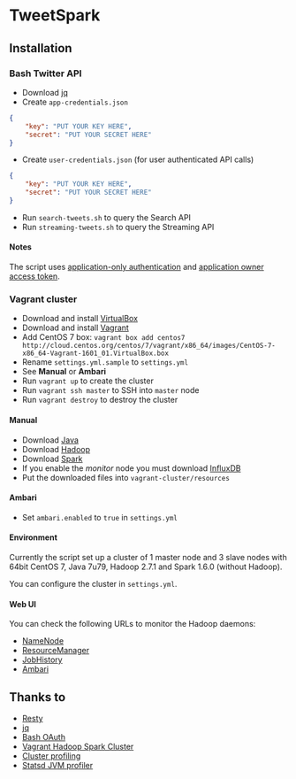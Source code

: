# TweetSpark

## Installation

### Bash Twitter API
- Download [jq](https://stedolan.github.io/jq/download/)
- Create `app-credentials.json`
```JSON
{
    "key": "PUT YOUR KEY HERE",
    "secret": "PUT YOUR SECRET HERE"
}
```
- Create `user-credentials.json` (for user authenticated API calls)
```JSON
{
    "key": "PUT YOUR KEY HERE",
    "secret": "PUT YOUR SECRET HERE"
}
```
- Run `search-tweets.sh` to query the Search API
- Run `streaming-tweets.sh` to query the Streaming API

#### Notes
The script uses [application-only authentication](https://dev.twitter.com/oauth/application-only) and [application owner access token](https://dev.twitter.com/oauth/overview/application-owner-access-tokens).

### Vagrant cluster
- Download and install [VirtualBox](https://www.virtualbox.org/wiki/Downloads)
- Download and install [Vagrant](https://www.vagrantup.com/downloads.html)
- Add CentOS 7 box: `vagrant box add centos7 http://cloud.centos.org/centos/7/vagrant/x86_64/images/CentOS-7-x86_64-Vagrant-1601_01.VirtualBox.box`
- Rename `settings.yml.sample` to `settings.yml`
- See **Manual** or **Ambari**
- Run `vagrant up` to create the cluster
- Run `vagrant ssh master` to SSH into `master` node
- Run `vagrant destroy` to destroy the cluster
 
#### Manual
- Download [Java](http://www.oracle.com/technetwork/java/javase/downloads/index.html)
- Download [Hadoop](http://hadoop.apache.org/releases.html)
- Download [Spark](http://spark.apache.org/downloads.html)
- If you enable the *monitor* node you must download [InfluxDB](https://influxdata.com/downloads/#influxdb)
- Put the downloaded files into `vagrant-cluster/resources`
 
#### Ambari
- Set `ambari.enabled` to `true` in `settings.yml`

#### Environment
Currently the script set up a cluster of 1 master node and 3 slave nodes with 64bit CentOS 7, Java 7u79, Hadoop 2.7.1 and Spark 1.6.0 (without Hadoop).

You can configure the cluster in `settings.yml`.

#### Web UI
You can check the following URLs to monitor the Hadoop daemons:
- [NameNode](http://10.211.55.100:50070/dfshealth.html)
- [ResourceManager](http://10.211.55.100:8088/cluster)
- [JobHistory](http://10.211.55.100:19888/jobhistory)
- [Ambari](http://10.211.55.99:8080/)

## Thanks to
- [Resty](http://github.com/micha/resty)
- [jq](https://stedolan.github.io/jq/)
- [Bash OAuth](https://github.com/livibetter-backup/bash-oauth/)
- [Vagrant Hadoop Spark Cluster](https://github.com/dnafrance/vagrant-hadoop-spark-cluster)
- [Cluster profiling](http://ihorbobak.com/index.php/2015/08/05/cluster-profiling/)
- [Statsd JVM profiler](https://github.com/etsy/statsd-jvm-profiler)

